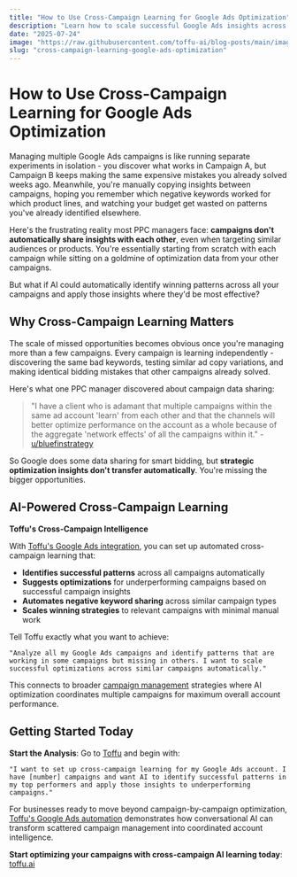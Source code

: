 ```yaml
---
title: "How to Use Cross-Campaign Learning for Google Ads Optimization"
description: "Learn how to scale successful Google Ads insights across multiple campaigns with AI automation. Stop reinventing the wheel and optimize your entire account systematically."
date: "2025-07-24"
image: "https://raw.githubusercontent.com/toffu-ai/blog-posts/main/images/cross-campaign-learning-hero.avif"
slug: "cross-campaign-learning-google-ads-optimization"
---
```


# How to Use Cross-Campaign Learning for Google Ads Optimization

Managing multiple Google Ads campaigns is like running separate experiments in isolation - you discover what works in Campaign A, but Campaign B keeps making the same expensive mistakes you already solved weeks ago. Meanwhile, you're manually copying insights between campaigns, hoping you remember which negative keywords worked for which product lines, and watching your budget get wasted on patterns you've already identified elsewhere.

Here's the frustrating reality most PPC managers face: **campaigns don't automatically share insights with each other**, even when targeting similar audiences or products. You're essentially starting from scratch with each campaign while sitting on a goldmine of optimization data from your other campaigns.

But what if AI could automatically identify winning patterns across all your campaigns and apply those insights where they'd be most effective?

## Why Cross-Campaign Learning Matters

The scale of missed opportunities becomes obvious once you're managing more than a few campaigns. Every campaign is learning independently - discovering the same bad keywords, testing similar ad copy variations, and making identical bidding mistakes that other campaigns already solved.

Here's what one PPC manager discovered about campaign data sharing:

> "I have a client who is adamant that multiple campaigns within the same ad account 'learn' from each other and that the channels will better optimize performance on the account as a whole because of the aggregate 'network effects' of all the campaigns within it." - [u/bluefinstrategy](https://www.reddit.com/r/PPC/comments/1crw4eu/network_effects_of_multiple_campaigns/)

So Google does some data sharing for smart bidding, but **strategic optimization insights don't transfer automatically**. You're missing the bigger opportunities.

## AI-Powered Cross-Campaign Learning

**Toffu's Cross-Campaign Intelligence**

With [Toffu's Google Ads integration](https://toffu.ai/tools/google_ads), you can set up automated cross-campaign learning that:

- **Identifies successful patterns** across all campaigns automatically
- **Suggests optimizations** for underperforming campaigns based on successful campaign insights
- **Automates negative keyword sharing** across similar campaign types
- **Scales winning strategies** to relevant campaigns with minimal manual work

Tell Toffu exactly what you want to achieve:

```
"Analyze all my Google Ads campaigns and identify patterns that are working in some campaigns but missing in others. I want to scale successful optimizations across similar campaigns automatically."
```

This connects to broader [campaign management](https://toffu.ai/use-cases/campaign-management) strategies where AI optimization coordinates multiple campaigns for maximum overall account performance.

## Getting Started Today

**Start the Analysis**: Go to [Toffu](https://toffu.ai/) and begin with:
```
"I want to set up cross-campaign learning for my Google Ads account. I have [number] campaigns and want AI to identify successful patterns in my top performers and apply those insights to underperforming campaigns."
```

For businesses ready to move beyond campaign-by-campaign optimization, [Toffu's Google Ads automation](https://toffu.ai/tools/google_ads) demonstrates how conversational AI can transform scattered campaign management into coordinated account intelligence.

**Start optimizing your campaigns with cross-campaign AI learning today**: [toffu.ai](https://toffu.ai/)